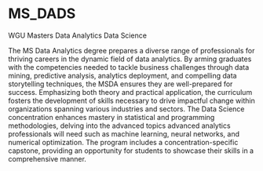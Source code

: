 # MS_DADS
WGU Masters Data Analytics Data Science

The MS Data Analytics degree prepares a diverse range of professionals
for thriving careers in the dynamic field of data analytics. By arming
graduates with the competencies needed to tackle business challenges
through data mining, predictive analysis, analytics deployment, and
compelling data storytelling techniques, the MSDA ensures they are
well-prepared for success. Emphasizing both theory and practical
application, the curriculum fosters the development of skills necessary
to drive impactful change within organizations spanning various
industries and sectors. The Data Science concentration enhances
mastery in statistical and programming methodologies, delving into the
advanced topics advanced analytics professionals will need such as
machine learning, neural networks, and numerical optimization. The
program includes a concentration-specific capstone, providing an
opportunity for students to showcase their skills in a comprehensive
manner.
